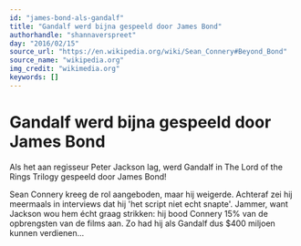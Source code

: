 ```yaml
---
id: "james-bond-als-gandalf"
title: "Gandalf werd bijna gespeeld door James Bond"
authorhandle: "shannaverspreet"
day: "2016/02/15"
source_url: "https://en.wikipedia.org/wiki/Sean_Connery#Beyond_Bond"
source_name: "wikipedia.org"
img_credit: "wikimedia.org"
keywords: []
---
```

# Gandalf werd bijna gespeeld door James Bond
Als het aan regisseur Peter Jackson lag, werd Gandalf in The Lord of the Rings Trilogy gespeeld door James Bond!

Sean Connery kreeg de rol aangeboden, maar hij weigerde. Achteraf zei hij meermaals in interviews dat hij 'het script niet echt snapte'. Jammer, want Jackson wou hem écht graag strikken: hij bood Connery 15% van de opbrengsten van de films aan. Zo had hij als Gandalf dus $400 miljoen kunnen verdienen...